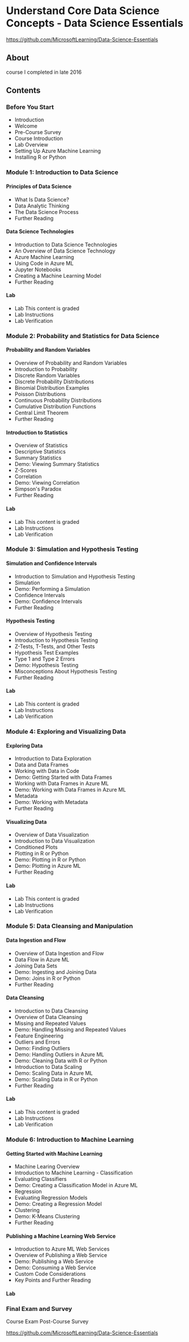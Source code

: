 # Understand Core Data Science Concepts - Data Science Essentials
https://github.com/MicrosoftLearning/Data-Science-Essentials 

## About
course I completed in late 2016

## Contents 

###  Before You Start
- Introduction
- Welcome
- Pre-Course Survey
- Course Introduction
- Lab Overview
- Setting Up Azure Machine Learning
- Installing R or Python
### Module 1: Introduction to Data Science
#### Principles of Data Science
- What Is Data Science?
- Data Analytic Thinking
- The Data Science Process
- Further Reading
#### Data Science Technologies
- Introduction to Data Science Technologies
- An Overview of Data Science Technology
- Azure Machine Learning
- Using Code in Azure ML
- Jupyter Notebooks
- Creating a Machine Learning Model
- Further Reading
#### Lab
- Lab  This content is graded
- Lab Instructions
- Lab Verification
### Module 2: Probability and Statistics for Data Science
#### Probability and Random Variables
- Overview of Probability and Random Variables
- Introduction to Probability
- Discrete Random Variables
- Discrete Probability Distributions
- Binomial Distribution Examples
- Poisson Distributions
- Continuous Probability Distributions
- Cumulative Distribution Functions
- Central Limit Theorem
- Further Reading
#### Introduction to Statistics
- Overview of Statistics
- Descriptive Statistics
- Summary Statistics
- Demo: Viewing Summary Statistics
- Z-Scores
- Correlation
- Demo: Viewing Correlation
- Simpson's Paradox
- Further Reading
#### Lab
- Lab  This content is graded
- Lab Instructions
- Lab Verification
### Module 3: Simulation and Hypothesis Testing
#### Simulation and Confidence Intervals
- Introduction to Simulation and Hypothesis Testing
- Simulation
- Demo: Performing a Simulation
- Confidence Intervals
- Demo: Confidence Intervals
- Further Reading
#### Hypothesis Testing
- Overview of Hypothesis Testing
- Introduction to Hypothesis Testing
- Z-Tests, T-Tests, and Other Tests
- Hypothesis Test Examples
- Type 1 and Type 2 Errors
- Demo: Hypothesis Testing
- Misconceptions About Hypothesis Testing
- Further Reading
#### Lab
- Lab  This content is graded
- Lab Instructions
- Lab Verification
### Module 4: Exploring and Visualizing Data
#### Exploring Data
- Introduction to Data Exploration
- Data and Data Frames
- Working with Data in Code
- Demo: Getting Started with Data Frames
- Working with Data Frames in Azure ML
- Demo: Working with Data Frames in Azure ML
- Metadata
- Demo: Working with Metadata
- Further Reading
#### Visualizing Data
- Overview of Data Visualization
- Introduction to Data Visualization
- Conditioned Plots
- Plotting in R or Python
- Demo: Plotting in R or Python
- Demo: Plotting in Azure ML
- Further Reading
#### Lab
- Lab  This content is graded
- Lab Instructions
- Lab Verification
### Module 5: Data Cleansing and Manipulation
#### Data Ingestion and Flow
- Overview of Data Ingestion and Flow
- Data Flow in Azure ML
- Joining Data Sets
- Demo: Ingesting and Joining Data
- Demo: Joins in R or Python
- Further Reading
#### Data Cleansing
- Introduction to Data Cleansing
- Overview of Data Cleansing
- Missing and Repeated Values
- Demo: Handling Missing and Repeated Values
- Feature Engineering
- Outliers and Errors
- Demo: Finding Outliers
- Demo: Handling Outliers in Azure ML
- Demo: Cleaning Data with R or Python
- Introduction to Data Scaling
- Demo: Scaling Data in Azure ML
- Demo: Scaling Data in R or Python
- Further Reading
#### Lab
- Lab  This content is graded
- Lab Instructions
- Lab Verification
### Module 6: Introduction to Machine Learning
#### Getting Started with Machine Learning
- Machine Learing Overview
- Introduction to Machine Learning - Classification
- Evaluating Classifiers
- Demo: Creating a Classification Model in Azure ML
- Regression
- Evaluating Regression Models
- Demo: Creating a Regression Model
- Clustering
- Demo: K-Means Clustering
- Further Reading
#### Publishing a Machine Learning Web Service
- Introduction to Azure ML Web Services
- Overview of Publishing a Web Service
- Demo: Publishing a Web Service
- Demo: Consuming a Web Service
- Custom Code Considerations
- Key Points and Further Reading
#### Lab
### Final Exam and Survey
 Course Exam
 Post-Course Survey

https://github.com/MicrosoftLearning/Data-Science-Essentials 

